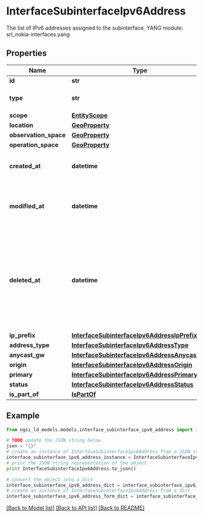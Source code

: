 # InterfaceSubinterfaceIpv6Address

The list of IPv6 addresses assigned to the subinterface.  YANG module: srl_nokia-interfaces.yang 

## Properties

Name | Type | Description | Notes
------------ | ------------- | ------------- | -------------
**id** | **str** | Entity id.  | [optional] 
**type** | **str** | NGSI-LD Entity identifier. It has to be InterfaceSubinterfaceIpv6Address. | [default to 'InterfaceSubinterfaceIpv6Address']
**scope** | [**EntityScope**](EntityScope.md) |  | [optional] 
**location** | [**GeoProperty**](GeoProperty.md) |  | [optional] 
**observation_space** | [**GeoProperty**](GeoProperty.md) |  | [optional] 
**operation_space** | [**GeoProperty**](GeoProperty.md) |  | [optional] 
**created_at** | **datetime** | Is defined as the temporal Property at which the Entity, Property or Relationship was entered into an NGSI-LD system.  | [optional] [readonly] 
**modified_at** | **datetime** | Is defined as the temporal Property at which the Entity, Property or Relationship was last modified in an NGSI-LD system, e.g. in order to correct a previously entered incorrect value.  | [optional] [readonly] 
**deleted_at** | **datetime** | Is defined as the temporal Property at which the Entity, Property or Relationship was deleted from an NGSI-LD system.  Entity deletion timestamp. See clause 4.8 It is only used in notifications reporting deletions and in the Temporal Representation of Entities (clause 4.5.6), Properties (clause 4.5.7), Relationships (clause 4.5.8) and LanguageProperties (clause 5.2.32).  | [optional] [readonly] 
**ip_prefix** | [**InterfaceSubinterfaceIpv6AddressIpPrefix**](InterfaceSubinterfaceIpv6AddressIpPrefix.md) |  | [optional] 
**address_type** | [**InterfaceSubinterfaceIpv6AddressType**](InterfaceSubinterfaceIpv6AddressType.md) |  | [optional] 
**anycast_gw** | [**InterfaceSubinterfaceIpv6AddressAnycastGw**](InterfaceSubinterfaceIpv6AddressAnycastGw.md) |  | [optional] 
**origin** | [**InterfaceSubinterfaceIpv6AddressOrigin**](InterfaceSubinterfaceIpv6AddressOrigin.md) |  | [optional] 
**primary** | [**InterfaceSubinterfaceIpv6AddressPrimary**](InterfaceSubinterfaceIpv6AddressPrimary.md) |  | [optional] 
**status** | [**InterfaceSubinterfaceIpv6AddressStatus**](InterfaceSubinterfaceIpv6AddressStatus.md) |  | [optional] 
**is_part_of** | [**IsPartOf**](IsPartOf.md) |  | 

## Example

```python
from ngsi_ld_models.models.interface_subinterface_ipv6_address import InterfaceSubinterfaceIpv6Address

# TODO update the JSON string below
json = "{}"
# create an instance of InterfaceSubinterfaceIpv6Address from a JSON string
interface_subinterface_ipv6_address_instance = InterfaceSubinterfaceIpv6Address.from_json(json)
# print the JSON string representation of the object
print InterfaceSubinterfaceIpv6Address.to_json()

# convert the object into a dict
interface_subinterface_ipv6_address_dict = interface_subinterface_ipv6_address_instance.to_dict()
# create an instance of InterfaceSubinterfaceIpv6Address from a dict
interface_subinterface_ipv6_address_form_dict = interface_subinterface_ipv6_address.from_dict(interface_subinterface_ipv6_address_dict)
```
[[Back to Model list]](../README.md#documentation-for-models) [[Back to API list]](../README.md#documentation-for-api-endpoints) [[Back to README]](../README.md)


